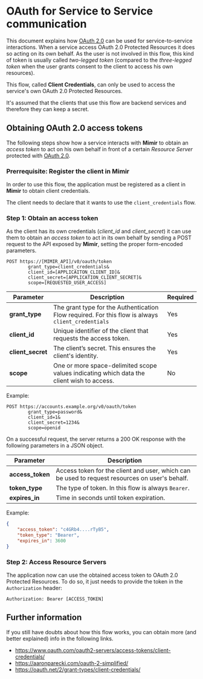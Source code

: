 # OAuth for Service to Service communication

This document explains how [OAuth 2.0] can be used for service-to-service interactions. When a service
access OAuth 2.0 Protected Resources it does so acting on its own behalf. As the user is not involved
in this flow, this kind of token is usually called *two-legged token* (compared to the *three-legged token*
when the user grants consent to the client to access his own resources).

This flow, called **Client Credentials**, can only be used to access the service's own OAuth 2.0 Protected
Resources.

It's assumed that the clients that use this flow are backend services and therefore they can keep a secret.

## Obtaining OAuth 2.0 access tokens

The following steps show how a service interacts with **Mimir** to obtain
an *access token* to act on his own behalf in front of a certain *Resource Server* protected with
[OAuth 2.0].

### Prerrequisite: Register the client in Mimir

In order to use this flow, the application must be registered as a client in **Mimir** to obtain
client credentials.

The client needs to declare that it wants to use the `client_credentials` flow.

### Step 1: Obtain an access token

As the client has its own credentials (*client_id* and *client_secret*) it
can use them to obtain an *access token* to act in its own behalf by sending
a POST request to the API exposed by **Mimir**, setting the proper form-encoded
parameters.

```http
POST https://[MIMIR_API]/v0/oauth/token
        grant_type=client_credentials&
        client_id=[APPLICAITON_CLIENT_ID]&
        client_secret=[APPLICATION_CLIENT_SECRET]&
        scope=[REQUESTED_USER_ACCESS]
```

Parameter | Description | Required
--- | --- | ---
**grant_type** | The grant type for the Authentication Flow required. For this flow is always `client_credentials` | Yes
**client_id** | Unique identifier of the client that requests the access token. | Yes
**client_secret** | The client’s secret. This ensures the client's identity. | Yes
**scope** | One or more space-delimited scope values indicating which data the client wish to access. | No

Example:

```http
POST https://accounts.example.org/v0/oauth/token
        grant_type=password&
        client_id=1&
        client_secret=1234&
        scope=openid
```

On a successful request, the server returns a 200 OK response with the following parameters in a JSON object.

Parameter | Description
--- | ---
**access_token** | Access token for the client and user, which can be used to request resources on user's behalf.
**token_type** | The type of token. In this flow is always `Bearer`.
**expires_in** | Time in seconds until token expiration.

Example:

```json
{
    "access_token": "c4GRb4....rTyB5",
    "token_type": "Bearer",
    "expires_in": 3600
}
```

### Step 2: Access Resource Servers

The application now can use the obtained access token to OAuth 2.0 Protected Resources. To do so, it just needs to
provide the token in the `Authorization` header:

`Authorization: Bearer [ACCESS_TOKEN]`

## Further information

If you still have doubts about how this flow works, you can obtain more (and better explained) info in the following links.

- <https://www.oauth.com/oauth2-servers/access-tokens/client-credentials/>
- <https://aaronparecki.com/oauth-2-simplified/>
- <https://oauth.net/2/grant-types/client-credentials/>

[OAuth 2.0]: https://tools.ietf.org/html/rfc6749
